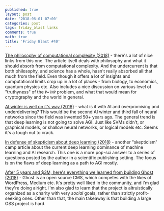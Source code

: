 ```yaml
---
published: true
layout: post
date: '2018-06-01 07:00'
categories: post
tags: friday_blast links
comments: true
math: true
title: 'Friday Blast #40'
---
```


[The philosophy of computational complexity (2018)](https://ristret.com/s/qk8wpt/philosophy_computational_complexity) - there's a lot of nice links from this one. The article itself deals with philosophy and what it should absorb from computational complexity. And the undercurrent is that both philosophy, and science has a whole, hasn't really absorbed all that much from the field. Even though it offers a lot of insights and computational limits crop up in a lot of places - from biology, to economics, quantum physics etc. Also includes a nice discussion on various level of "truthyness" of the `P=?NP` problem, and what that would mean for cryptography and the world in general.

[AI winter is well on it's way (2018)](https://blog.piekniewski.info/2018/05/28/ai-winter-is-well-on-its-way/) - what is it with AI and overpromising and underdelivering? This would be the second AI winter and third fall of neural networks since the field was invented 50+ years ago. The general trend is that deep learning is not going to solve AGI. Just like SVMs didn't, or graphical models, or shallow neural networks, or logical models etc. Seems it's a tough nut to crack.

[In defense of skepticism about deep learning (2018)](https://medium.com/@GaryMarcus/in-defense-of-skepticism-about-deep-learning-6e8bfd5ae0f1) - another "skepticism" camp article about the current deep learning dominance of machine learning and AI research. This one is a more pop-sci answer to a series of questions posted by the author in a scientific publishing setting. The focus is on the flaws of deep learning as a path to AGI mostly.

[After 5 years and $3M, here's everything we learned from building Ghost (2018)](https://blog.ghost.org/5/) - Ghost is an open source CMS, which competes with the likes of WordPress, Medium etc. It's pretty well liked in the community, and I'm glad they're doing alright. I'm also glad to learn that the project is altruistically organized as a charity with very _social_ goals, rather than strictly profit-seeking ones. Other than that, the main takeaway is that building a large OSS project is hard.

